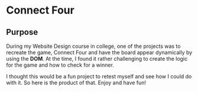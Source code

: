 # Connect Four

## Purpose

During my Website Design course in college, one of the projects was to recreate the game, Connect Four and have the board appear dynamically by using the **DOM**. At the time, I found it rather challenging to create the logic for the game and how to check for a winner.

I thought this would be a fun project to retest myself and see how I could do with it. So here is the product of that. Enjoy and have fun!
